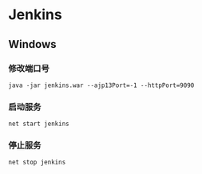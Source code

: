 # Jenkins

## Windows

### 修改端口号

	java -jar jenkins.war --ajp13Port=-1 --httpPort=9090

### 启动服务
	net start jenkins

### 停止服务
	net stop jenkins